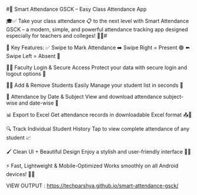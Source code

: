 #📱 Smart Attendance GSCK – Easy Class Attendance App 

🎓✅ Take your class attendance 📋 to the next level with Smart Attendance GSCK – a modern, simple, and powerful attendance tracking app designed especially for teachers and colleges! 🏫✨#

🌟 Key Features: ✅ Swipe to Mark Attendance ➡️ Swipe Right = Present 🟢 ⬅️ Swipe Left = Absent 🔴

👨‍🏫 Faculty Login & Secure Access Protect your data with secure login and logout options 🔐

🧑‍🎓 Add & Remove Students Easily Manage your student list in seconds 🚀

📆 Attendance by Date & Subject View and download attendance subject-wise and date-wise 📅

📊 Export to Excel Get attendance records in downloadable Excel format 📤📄

🔍 Track Individual Student History Tap to view complete attendance of any student 📈

🖌️ Clean UI + Beautiful Design Enjoy a stylish and user-friendly interface 💎✨

⚡ Fast, Lightweight & Mobile-Optimized Works smoothly on all Android devices! 🚀📲

VIEW OUTPUT : https://techparshya.github.io/smart-attendance-gsck/
